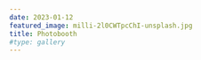 ```yaml
---
date: 2023-01-12
featured_image: milli-2l0CWTpcChI-unsplash.jpg
title: Photobooth
#type: gallery
---
```

